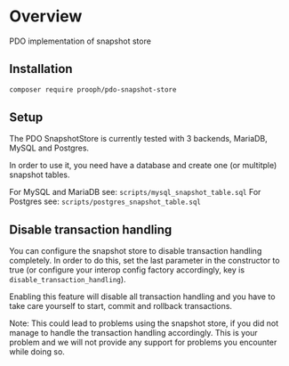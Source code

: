 # Overview

PDO implementation of snapshot store

## Installation

```bash
composer require prooph/pdo-snapshot-store
```

## Setup

The PDO SnapshotStore is currently tested with 3 backends, MariaDB, MySQL and Postgres.

In order to use it, you need have a database and create one (or multitple) snapshot tables.

For MySQL and MariaDB see: `scripts/mysql_snapshot_table.sql`
For Postgres see: `scripts/postgres_snapshot_table.sql`

## Disable transaction handling

You can configure the snapshot store to disable transaction handling completely. In order to do this, set the last parameter
in the constructor to true (or configure your interop config factory accordingly, key is `disable_transaction_handling`).

Enabling this feature will disable all transaction handling and you have to take care yourself to start, commit and rollback
transactions.

Note: This could lead to problems using the snapshot store, if you did not manage to handle the transaction handling accordingly.
This is your problem and we will not provide any support for problems you encounter while doing so.
